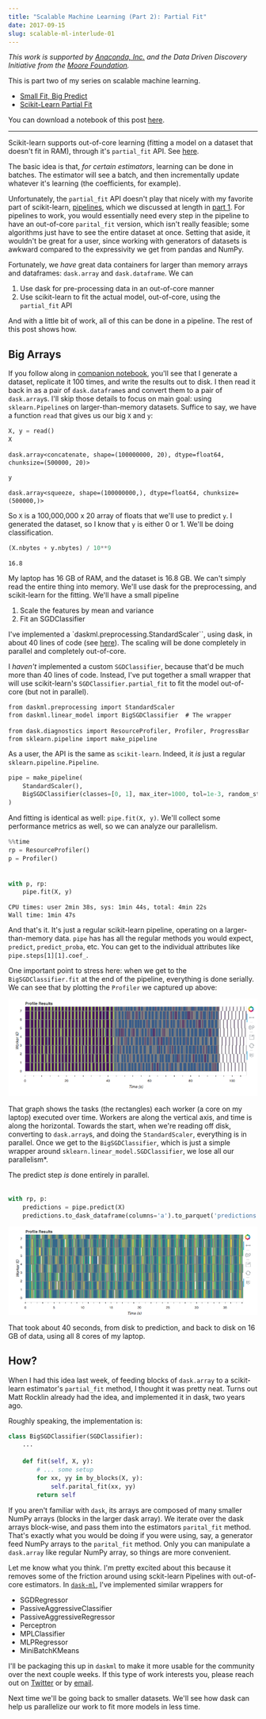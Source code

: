 ```yaml
---
title: "Scalable Machine Learning (Part 2): Partial Fit"
date: 2017-09-15
slug: scalable-ml-interlude-01
---
```


*This work is supported by [Anaconda, Inc.](https://www.anaconda.com/) and the
Data Driven Discovery Initiative from the [Moore Foundation](https://www.moore.org/).*

This is part two of my series on scalable machine learning.

- [Small Fit, Big Predict](scalable-ml-01)
- [Scikit-Learn Partial Fit](scalable-ml-02)

You can download a notebook of this post [here][notebook].

---

Scikit-learn supports out-of-core learning (fitting a model on a dataset that
doesn't fit in RAM), through it's `partial_fit` API. See
[here](http://scikit-learn.org/stable/modules/scaling_strategies.html#scaling-with-instances-using-out-of-core-learning).

The basic idea is that, *for certain estimators*, learning can be done in
batches. The estimator will see a batch, and then incrementally update whatever
it's learning (the coefficients, for example).

Unfortunately, the `partial_fit` API doesn't play that nicely with my favorite
part of scikit-learn,
[pipelines](http://scikit-learn.org/stable/modules/pipeline.html#pipeline),
which we discussed at length in [part 1](scalable-ml-01). For pipelines to work,
you would essentially need every step in the pipeline to have an out-of-core
`parital_fit` version, which isn't really feasible; some algorithms just have to
see the entire dataset at once. Setting that aside, it wouldn't be great for a
user, since working with generators of datasets is awkward compared to the
expressivity we get from pandas and NumPy.

Fortunately, we *have* great data containers for larger than memory arrays and
dataframes: `dask.array` and `dask.dataframe`. We can

1. Use dask for pre-processing data in an out-of-core manner
2. Use scikit-learn to fit the actual model, out-of-core, using the
   `partial_fit` API

And with a little bit of work, all of this can be done in a pipeline. The rest
of this post shows how.

## Big Arrays

If you follow along in [companion notebook][notebook], you'll see that I
generate a dataset, replicate it 100 times, and write the results out to
disk. I then read it back in as a pair of `dask.dataframe`s and convert them
to a pair of `dask.array`s. I'll skip those details to focus on main goal: using
`sklearn.Pipeline`s on larger-than-memory datasets. Suffice to say, we have a
function `read` that gives us our big `X` and `y`:

```python
X, y = read()
X
```

    dask.array<concatenate, shape=(100000000, 20), dtype=float64, chunksize=(500000, 20)>
  
  
```python
y
```

    dask.array<squeeze, shape=(100000000,), dtype=float64, chunksize=(500000,)>


So `X` is a 100,000,000 x 20 array of floats that we'll use to predict `y`. I
generated the dataset, so I know that `y` is either 0 or 1. We'll be doing
classification.

```python
(X.nbytes + y.nbytes) / 10**9
```

    16.8


My laptop has 16 GB of RAM, and the dataset is 16.8 GB. We can't simply read the
entire thing into memory. We'll use dask for the preprocessing, and scikit-learn
for the fitting. We'll have a small pipeline

1. Scale the features by mean and variance
2. Fit an SGDClassifier

I've implemented a `daskml.preprocessing.StandardScaler``, using dask, in about
40 lines of code (see [here](https://github.com/dask/dask-ml/blob/9e85ba282a93c0f62afbe68dabe088fbd59ada40/daskml/preprocessing/data.py#L8)).
The scaling will be done completely in parallel and completely out-of-core.

I *haven't* implemented a custom `SGDClassifier`, because that'd be much more
than 40 lines of code. Instead, I've put together a small wrapper that will use
scikit-learn's `SGDClassifier.partial_fit` to fit the model out-of-core (but not
in parallel).

```
from daskml.preprocessing import StandardScaler
from daskml.linear_model import BigSGDClassifier  # The wrapper

from dask.diagnostics import ResourceProfiler, Profiler, ProgressBar
from sklearn.pipeline import make_pipeline
```

As a user, the API is the same as `scikit-learn`. Indeed, it *is* just a regular
`sklearn.pipeline.Pipeline`.

```python
pipe = make_pipeline(
    StandardScaler(),
    BigSGDClassifier(classes=[0, 1], max_iter=1000, tol=1e-3, random_state=2),
)
```

And fitting is identical as well: `pipe.fit(X, y)`. We'll collect some
performance metrics as well, so we can analyze our parallelism.

```python
%%time
rp = ResourceProfiler()
p = Profiler()


with p, rp:
    pipe.fit(X, y)
```

    CPU times: user 2min 38s, sys: 1min 44s, total: 4min 22s
    Wall time: 1min 47s

And that's it. It's just a regular scikit-learn pipeline, operating on a
larger-than-memory data. `pipe` has has all the regular methods you would
expect, ``predict``, ``predict_proba``, etc. You can get to the individual
attributes like ``pipe.steps[1][1].coef_``.

One important point to stress here: when we get to the `BigSGDClassifier.fit`
at the end of the pipeline, everything is done serially. We can see that by
plotting the `Profiler` we captured up above:

![Training parallelism](images/sml-02-fit.png)

That graph shows the tasks (the rectangles) each worker (a core on my laptop)
executed over time. Workers are along the vertical axis, and time is along the
horizontal. Towards the start, when we're reading off disk, converting to
`dask.array`s, and doing the `StandardScaler`, everything is in parallel. Once
we get to the `BigSGDClassifier`, which is just a simple wrapper around
`sklearn.linear_model.SGDClassifier`, we lose all our parallelism*.

The predict step *is* done entirely in parallel.

```python

with rp, p:
    predictions = pipe.predict(X)
    predictions.to_dask_dataframe(columns='a').to_parquet('predictions.parq')

```

![Predicting parallelism](images/sml-02-predict.png)

That took about 40 seconds, from disk to prediction, and back to disk on 16 GB
of data, using all 8 cores of my laptop.

## How?

When I had this idea last week, of feeding blocks of `dask.array` to a
scikit-learn estimator's `partial_fit` method, I thought it was pretty neat.
Turns out Matt Rocklin already had the idea, and implemented it in dask, two
years ago.

Roughly speaking, the implementation is:


```python
class BigSGDClassifier(SGDClassifier):
    ...
    
    def fit(self, X, y):
        # ... some setup
        for xx, yy in by_blocks(X, y):
            self.parital_fit(xx, yy)
        return self
```

If you aren't familiar with `dask`, its arrays are composed of many smaller
NumPy arrays (blocks in the larger dask array). We iterate over the dask arrays
block-wise, and pass them into the estimators `parital_fit` method. That's exactly
what you would be doing if you were using, say, a generator feed NumPy arrays to
the `parital_fit` method. Only you can manipulate a `dask.array` like regular
NumPy array, so things are more convenient.

Let me know what you think. I'm pretty excited about this because it
removes some of the friction around using sckit-learn Pipelines with
out-of-core estimators. In [`dask-ml`](https://github.com/dask/dask-ml/), I've
implemented similar wrappers for

- SGDRegressor
- PassiveAggressiveClassifier
- PassiveAggressiveRegressor
- Perceptron
- MPLClassifier
- MLPRegressor
- MiniBatchKMeans

I'll be packaging this up in `daskml` to make it more usable for the community
over the next couple weeks. If this type of work interests you, please reach out
on [Twitter](http://twitter.com/TomAugspurger) or by
[email](tom.w.augspurger@gmail.com).

Next time we'll be going back to smaller datasets. We'll see how dask can help
us parallelize our work to fit more models in less time.

[notebook]: http://nbviewer.jupyter.org/github/TomAugspurger/scalable-ml/blob/master/partial.ipynb
